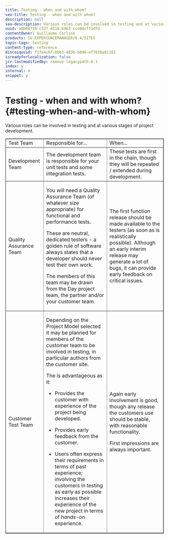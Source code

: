 ```yaml
---
title: Testing - when and with whom?
seo-title: Testing - when and with whom?
description: null
seo-description: Various roles can be involved in testing and at various stages of project development
uuid: a0b84718-c327-4518-b463-cce0dcff1d7d
contentOwner: Guillaume Carlino
products: SG_EXPERIENCEMANAGER/6.4/SITES
topic-tags: testing
content-type: reference
discoiquuid: f1fe4c6f-6bb3-403b-b0d6-ef703ba81102
isreadyforlocalization: false
jcr-lastmodifiedby: remove-legacypath-6-1
index: y
internal: n
snippet: y
---
```


# Testing - when and with whom?{#testing-when-and-with-whom}

Various roles can be involved in testing and at various stages of project development.

<table border="1" cellpadding="1" cellspacing="0" width="100%"> 
 <tbody> 
  <tr> 
   <td>Test Team</td> 
   <td>Responsible for... </td> 
   <td>When...</td> 
  </tr> 
  <tr> 
   <td>Development Team</td> 
   <td>The development team is responsible for your unit tests and some integration tests.</td> 
   <td>These tests are first in the chain, though they will be repeated / extended during development.</td> 
  </tr> 
  <tr> 
   <td>Quality Assurance Team</td> 
   <td><p>You will need a Quality Assurance Team (of whatever size appropriate) for functional and performance tests.</p> <p>These are neutral, dedicated testers - a golden rule of software always states that a developer should never test their own work.</p> <p>The members of this team may be drawn from the Day project team, the partner and/or your customer team.</p> </td> 
   <td><p>The first function release should be made available to the testers (as soon as is realistically possible). Although an early interim release may generate a lot of bugs, it can provide early feedback on critical issues.</p> </td> 
  </tr> 
  <tr> 
   <td>Customer Test Team</td> 
   <td><p>Depending on the Project Model selected it may be planned for members of the customer team to be involved in testing, in particular authors from the customer site.</p> <p>The is advantageous as it:</p> 
    <ul> 
     <li><p>Provides the customer with experience of the project being developed.</p> </li> 
     <li><p>Provides early feedback from the customer.</p> </li> 
     <li><p>Users often express their requirements in terms of past experience; involving the customers in testing as early as possible increases their experience of the new project in terms of <i>hands-on</i> experience.</p> </li> 
    </ul> </td> 
   <td><p>Again early involvement is good, though any release the customers use should be stable, with reasonable functionality.</p> <p>First impressions are always important.</p> </td> 
  </tr> 
 </tbody> 
</table>

